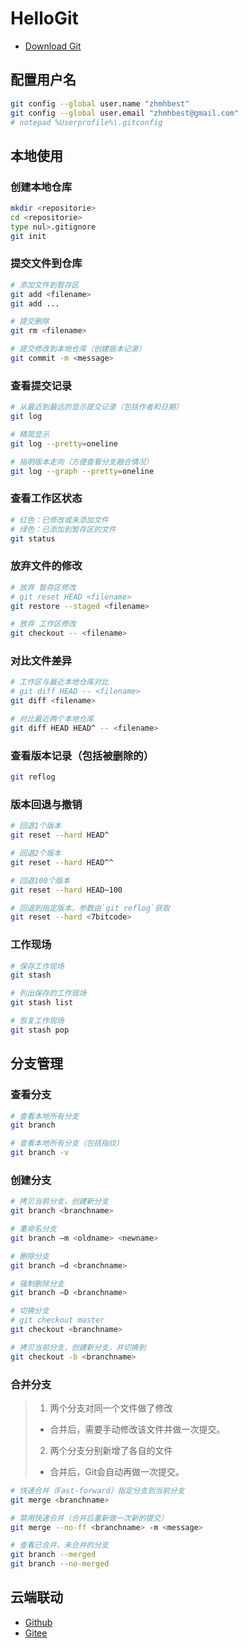 # HelloGit

- [Download Git](https://git-scm.com/downloads/)

## 配置用户名

```bash
git config --global user.name "zhmhbest"
git config --global user.email "zhmhbest@gmail.com"
# notepad %Userprofile%\.gitconfig
```

## 本地使用

### 创建本地仓库
    
```bash
mkdir <repositorie>
cd <repositorie>
type nul>.gitignore
git init
```

### 提交文件到仓库

```bash
# 添加文件到暂存区
git add <filename>
git add ...

# 提交删除
git rm <filename>

# 提交修改到本地仓库（创建版本记录）
git commit -m <message>
```

### 查看提交记录

```bash
# 从最近到最远的显示提交记录（包括作者和日期）
git log

# 精简显示
git log --pretty=oneline

# 指明版本走向（方便查看分支融合情况）
git log --graph --pretty=oneline
```

### 查看工作区状态

```bash
# 红色：已修改或未添加文件
# 绿色：已添加到暂存区的文件
git status
```

### 放弃文件的修改

```bash
# 放弃 暂存区修改
# git reset HEAD <filename>
git restore --staged <filename> 

# 放弃 工作区修改
git checkout -- <filename>
```

### 对比文件差异

```bash
# 工作区与最近本地仓库对比
# git diff HEAD -- <filename>
git diff <filename>

# 对比最近两个本地仓库
git diff HEAD HEAD^ -- <filename>
```

### 查看版本记录（包括被删除的）

```bash
git reflog
```

### 版本回退与撤销

```bash
# 回退1个版本
git reset --hard HEAD^

# 回退2个版本
git reset --hard HEAD^^

# 回退100个版本
git reset --hard HEAD~100

# 回退到指定版本，参数由`git reflog`获取
git reset --hard <7bitcode>
```

### 工作现场

```bash
# 保存工作现场
git stash

# 列出保存的工作现场
git stash list

# 恢复工作现场
git stash pop
```

## 分支管理

### 查看分支

```bash
# 查看本地所有分支
git branch

# 查看本地所有分支（包括指纹）
git branch -v
```

### 创建分支

```bash
# 拷贝当前分支，创建新分支
git branch <branchname>

# 重命名分支
git branch –m <oldname> <newname>

# 删除分支
git branch –d <branchname>

# 强制删除分支
git branch –D <branchname>

# 切换分支
# git checkout master
git checkout <branchname>

# 拷贝当前分支，创建新分支，并切换到
git checkout -b <branchname>
```

### 合并分支

>1. 两个分支对同一个文件做了修改
>   - 合并后，需要手动修改该文件并做一次提交。
>2. 两个分支分别新增了各自的文件
>   - 合并后，Git会自动再做一次提交。

```bash
# 快速合并（Fast-forward）指定分支到当前分支
git merge <branchname>

# 禁用快速合并（合并后重新做一次新的提交）
git merge --no-ff <branchname> -m <message>

# 查看已合并、未合并的分支
git branch --merged
git branch --no-merged
```
 
## 云端联动

- [Github](https://github.com)
- [Gitee](https://gitee.com/)


